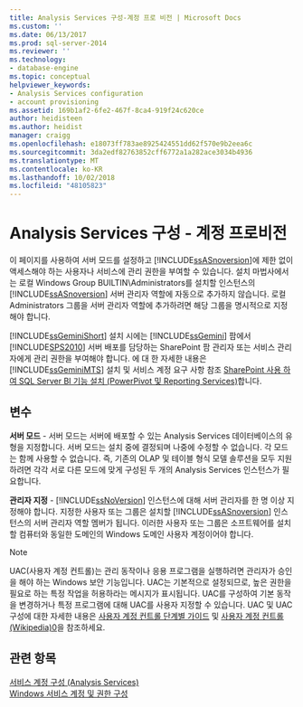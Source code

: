 ```yaml
---
title: Analysis Services 구성-계정 프로 비전 | Microsoft Docs
ms.custom: ''
ms.date: 06/13/2017
ms.prod: sql-server-2014
ms.reviewer: ''
ms.technology:
- database-engine
ms.topic: conceptual
helpviewer_keywords:
- Analysis Services configuration
- account provisioning
ms.assetid: 169b1af2-6fe2-467f-8ca4-919f24c620ce
author: heidisteen
ms.author: heidist
manager: craigg
ms.openlocfilehash: e18073ff783ae8925424551dd62f570e9b2eea6c
ms.sourcegitcommit: 3da2edf82763852cff6772a1a282ace3034b4936
ms.translationtype: MT
ms.contentlocale: ko-KR
ms.lasthandoff: 10/02/2018
ms.locfileid: "48105823"
---
```

# <a name="analysis-services-configuration---account-provisioning"></a>Analysis Services 구성 - 계정 프로비전
  이 페이지를 사용하여 서버 모드를 설정하고 [!INCLUDE[ssASnoversion](../../includes/ssasnoversion-md.md)]에 제한 없이 액세스해야 하는 사용자나 서비스에 관리 권한을 부여할 수 있습니다. 설치 마법사에서는 로컬 Windows Group BUILTIN\Administrators를 설치할 인스턴스의 [!INCLUDE[ssASnoversion](../../includes/ssasnoversion-md.md)] 서버 관리자 역할에 자동으로 추가하지 않습니다. 로컬 Administrators 그룹을 서버 관리자 역할에 추가하려면 해당 그룹을 명시적으로 지정해야 합니다.  
  
 [!INCLUDE[ssGeminiShort](../../includes/ssgeminishort-md.md)] 설치 시에는 [!INCLUDE[ssGemini](../../includes/ssgemini-md.md)] 팜에서 [!INCLUDE[SPS2010](../../includes/sps2010-md.md)] 서버 배포를 담당하는 SharePoint 팜 관리자 또는 서비스 관리자에게 관리 권한을 부여해야 합니다. 에 대 한 자세한 내용은 [!INCLUDE[ssGeminiMTS](../../includes/ssgeminimts-md.md)] 설치 및 서비스 계정 요구 사항 참조 [SharePoint 사용 하 여 SQL Server BI 기능 설치 &#40;PowerPivot 및 Reporting Services&#41;](../../../2014/sql-server/install/install-sql-server-bi-features-sharepoint-powerpivot-reporting-services.md)합니다.  
  
## <a name="options"></a>변수  
 **서버 모드** - 서버 모드는 서버에 배포할 수 있는 Analysis Services 데이터베이스의 유형을 지정합니다. 서버 모드는 설치 중에 결정되며 나중에 수정할 수 없습니다. 각 모드는 함께 사용할 수 없습니다. 즉, 기존의 OLAP 및 테이블 형식 모델 솔루션을 모두 지원하려면 각각 서로 다른 모드에 맞게 구성된 두 개의 Analysis Services 인스턴스가 필요합니다.  
  
 **관리자 지정** - [!INCLUDE[ssNoVersion](../../includes/ssnoversion-md.md)] 인스턴스에 대해 서버 관리자를 한 명 이상 지정해야 합니다. 지정한 사용자 또는 그룹은 설치할 [!INCLUDE[ssASnoversion](../../includes/ssasnoversion-md.md)] 인스턴스의 서버 관리자 역할 멤버가 됩니다. 이러한 사용자 또는 그룹은 소프트웨어를 설치할 컴퓨터와 동일한 도메인의 Windows 도메인 사용자 계정이어야 합니다.  
  
> [!NOTE]  
>  UAC(사용자 계정 컨트롤)는 관리 동작이나 응용 프로그램을 실행하려면 관리자가 승인을 해야 하는 Windows 보안 기능입니다. UAC는 기본적으로 설정되므로, 높은 권한을 필요로 하는 특정 작업을 허용하라는 메시지가 표시됩니다. UAC를 구성하여 기본 동작을 변경하거나 특정 프로그램에 대해 UAC를 사용자 지정할 수 있습니다. UAC 및 UAC 구성에 대한 자세한 내용은 [사용자 계정 컨트롤 단계별 가이드](http://go.microsoft.com/fwlink/?linkid=196350) 및 [사용자 계정 컨트롤(Wikipedia)0](http://go.microsoft.com/fwlink/?linkid=196351)을 참조하세요.  
  
## <a name="see-also"></a>관련 항목  
 [서비스 계정 구성 &#40;Analysis Services&#41;](../../../2014/analysis-services/instances/configure-service-accounts-analysis-services.md)   
 [Windows 서비스 계정 및 권한 구성](../../database-engine/configure-windows/configure-windows-service-accounts-and-permissions.md)  
  
  
